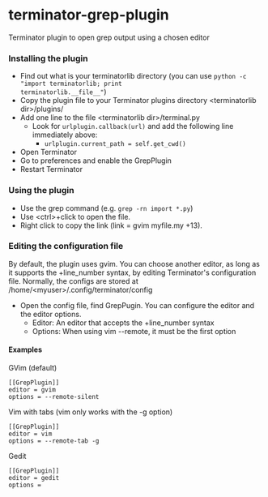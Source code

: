 terminator-grep-plugin
======================

Terminator plugin to open grep output using a chosen editor

### Installing the plugin
- Find out what is your terminatorlib directory (you can use <code>python -c "import terminatorlib; print terminatorlib.\_\_file\_\_"</code>)
- Copy the plugin file to your Terminator plugins directory &lt;terminatorlib dir&gt;/plugins/
- Add one line to the file &lt;terminatorlib dir&gt;/terminal.py
  * Look for <code>urlplugin.callback(url)</code> and add the following line immediately above: 
     * <code>urlplugin.current_path = self.get_cwd()</code>
- Open Terminator
- Go to preferences and enable the GrepPlugin
- Restart Terminator

### Using the plugin
- Use the grep command (e.g. <code>grep -rn import *.py</code>)
- Use &lt;ctrl&gt;+click to open the file.
- Right click to copy the link (link = gvim myfile.my +13). 

### Editing the configuration file
By default, the plugin uses gvim. You can choose another editor, as long as it supports the +line_number syntax, 
by editing Terminator's configuration file. Normally, the configs are stored at /home/&lt;myuser&gt;/.config/terminator/config

* Open the config file, find GrepPugin. You can configure the editor and the editor options.
  * Editor: An editor that accepts the +line_number syntax
  * Options: When using vim --remote, it must be the first option

#### Examples

GVim (default)

    [[GrepPlugin]]  
    editor = gvim    
    options = --remote-silent 

Vim with tabs (vim only works with the -g option)

    [[GrepPlugin]]  
    editor = vim    
    options = --remote-tab -g

Gedit

    [[GrepPlugin]]  
    editor = gedit    
    options =  